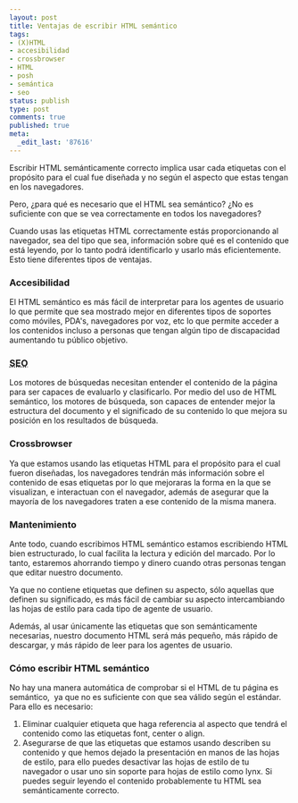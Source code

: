 ```yaml
---
layout: post
title: Ventajas de escribir HTML semántico
tags:
- (X)HTML
- accesibilidad
- crossbrowser
- HTML
- posh
- semántica
- seo
status: publish
type: post
comments: true
published: true
meta:
  _edit_last: '87616'
---
```

Escribir HTML semánticamente correcto implica usar cada etiquetas con el propósito para el cual fue diseñada y no según el aspecto que estas tengan en los navegadores.

Pero, ¿para qué es necesario que el HTML sea semántico? ¿No es suficiente con que se vea correctamente en todos los navegadores?

Cuando usas las etiquetas HTML correctamente estás proporcionando al navegador, sea del tipo que sea, información sobre qué es el contenido que está leyendo, por lo tanto podrá identificarlo y usarlo más eficientemente. Esto tiene diferentes tipos de ventajas.
<h3>Accesibilidad</h3>
El HTML semántico es más fácil de interpretar para los agentes de usuario lo que permite que sea mostrado mejor en diferentes tipos de soportes como móviles, PDA's, navegadores por voz, etc lo que permite acceder a los contenidos incluso a personas que tengan algún tipo de discapacidad aumentando tu público objetivo.
<h3><acronym title="search engine optimization">SEO</acronym></h3>
Los motores de búsquedas necesitan entender el contenido de la página para ser capaces de evaluarlo y clasificarlo. Por medio del uso de HTML semántico, los motores de búsqueda, son capaces de entender mejor la estructura del documento y el significado de su contenido lo que mejora su posición en los resultados de búsqueda.
<h3>Crossbrowser</h3>
Ya que estamos usando las etiquetas HTML para el propósito para el cual fueron diseñadas, los navegadores tendrán más información sobre el contenido de esas etiquetas por lo que mejoraras la forma en la que se visualizan, e interactuan con el navegador, además de asegurar que la mayoría de los navegadores traten a ese contenido de la misma manera.
<h3>Mantenimiento</h3>
Ante todo, cuando escribimos HTML semántico estamos escribiendo HTML bien estructurado, lo cual facilita la lectura y edición del marcado. Por lo tanto, estaremos ahorrando tiempo y dinero cuando otras personas tengan que editar nuestro documento.

Ya que no contiene etiquetas que definen su aspecto, sólo aquellas que definen su significado, es más fácil de cambiar su aspecto intercambiando las hojas de estilo para cada tipo de agente de usuario.

Además, al usar únicamente las etiquetas que son semánticamente necesarias, nuestro documento HTML será más pequeño, más rápido de descargar, y más rápido de leer para los agentes de usuario.
<h3>Cómo escribir HTML semántico</h3>
No hay una manera automática de comprobar si el HTML de tu página es semántico,  ya que no es suficiente con que sea válido según el estándar. Para ello es necesario:
<ol>
	<li>Eliminar cualquier etiqueta que haga referencia al aspecto que tendrá el contenido como las etiquetas font, center o align.</li>
	<li>Asegurarse de que las etiquetas que estamos usando describen su contenido y que hemos dejado la presentación en manos de las hojas de estilo, para ello puedes desactivar las hojas de estilo de tu navegador o usar uno sin soporte para hojas de estilo como lynx. Si puedes seguir leyendo el contenido probablemente tu HTML sea semánticamente correcto.</li>
</ol>
